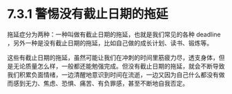 # 7.3.1 警惕没有截止日期的拖延

拖延症分为两种：一种叫做有截止日期的拖延，也就是我们常见的各种 deadline ，另外一种是没有截止日期的拖延，比如自己做的成长计划、读书、锻炼等。

这些有截止日期的拖延，虽然可能让我们在冲刺的时间里筋疲力尽，透支身体，但是无论质量怎么样，一般都还能勉强完成。但没有截止日期的拖延，就会不断导致我们积累负面情绪，一边清醒地意识到时间在流逝，一边又因为自己什么都没有做而感到无力、焦虑、恐惧、痛苦、有负罪感，甚至不断地自我否定。